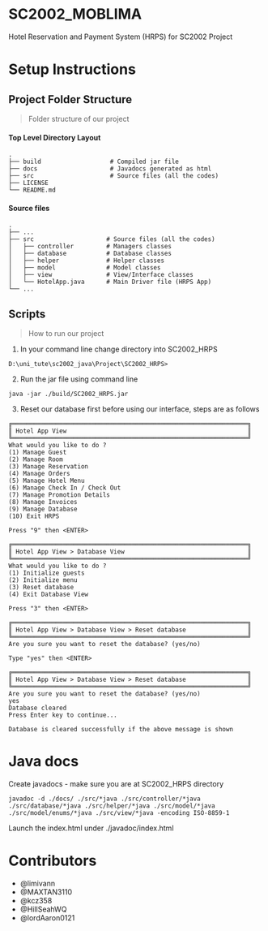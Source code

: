 # SC2002_MOBLIMA

Hotel Reservation and Payment System (HRPS) for SC2002 Project

# Setup Instructions

## Project Folder Structure

> Folder structure of our project

#### Top Level Directory Layout

```terminal
.
├── build                   # Compiled jar file
├── docs                    # Javadocs generated as html
├── src                     # Source files (all the codes)
├── LICENSE
└── README.md
```

#### Source files

```terminal
.
├── ...
├── src                    # Source files (all the codes)
│   ├── controller         # Managers classes
│   ├── database           # Database classes
│   ├── helper             # Helper classes
│   ├── model              # Model classes
│   ├── view               # View/Interface classes
│   └── HotelApp.java      # Main Driver file (HRPS App)
└── ...
```

## Scripts

> How to run our project

1. In your command line change directory into SC2002_HRPS

```terminal
D:\uni_tute\sc2002_java\Project\SC2002_HRPS>
```

2. Run the jar file using command line

```terminal
java -jar ./build/SC2002_HRPS.jar
```

3. Reset our database first before using our interface, steps are as follows

```terminal
╔═════════════════════════════════════════════════════════════════╗
║ Hotel App View                                                  ║
╚═════════════════════════════════════════════════════════════════╝
What would you like to do ?
(1) Manage Guest
(2) Manage Room
(3) Manage Reservation
(4) Manage Orders
(5) Manage Hotel Menu
(6) Manage Check In / Check Out
(7) Manage Promotion Details
(8) Manage Invoices
(9) Manage Database
(10) Exit HRPS
```

`Press "9" then <ENTER>`

```terminal
╔═════════════════════════════════════════════════════════════════╗
║ Hotel App View > Database View                                  ║
╚═════════════════════════════════════════════════════════════════╝
What would you like to do ?
(1) Initialize guests
(2) Initialize menu
(3) Reset database
(4) Exit Database View
```

`Press "3" then <ENTER>`

```terminal
╔═════════════════════════════════════════════════════════════════╗
║ Hotel App View > Database View > Reset database                 ║
╚═════════════════════════════════════════════════════════════════╝
Are you sure you want to reset the database? (yes/no)
```

`Type "yes" then <ENTER>`

```terminal
╔═════════════════════════════════════════════════════════════════╗
║ Hotel App View > Database View > Reset database                 ║
╚═════════════════════════════════════════════════════════════════╝
Are you sure you want to reset the database? (yes/no)
yes
Database cleared
Press Enter key to continue...
```

`Database is cleared successfully if the above message is shown`

# Java docs

Create javadocs - make sure you are at SC2002_HRPS directory

```terminal
javadoc -d ./docs/ ./src/*java ./src/controller/*java ./src/database/*java ./src/helper/*java ./src/model/*java ./src/model/enums/*java ./src/view/*java -encoding ISO-8859-1
```

Launch the index.html under ./javadoc/index.html

# Contributors

- @limivann
- @MAXTAN3110
- @kcz358
- @HillSeahWQ
- @lordAaron0121
